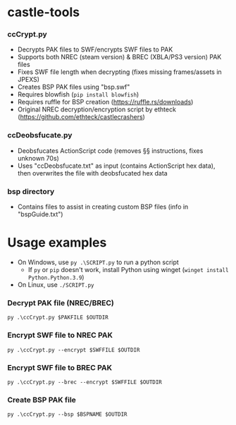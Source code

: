 # castle-tools

### ccCrypt.py
- Decrypts PAK files to SWF/encrypts SWF files to PAK
- Supports both NREC (steam version) & BREC (XBLA/PS3 version) PAK files
- Fixes SWF file length when decrypting (fixes missing frames/assets in JPEXS)
- Creates BSP PAK files using "bsp.swf"
- Requires blowfish (`pip install blowfish`)
- Requires ruffle for BSP creation (https://ruffle.rs/downloads)
- Original NREC decryption/encryption script by ethteck (https://github.com/ethteck/castlecrashers)

### ccDeobsfucate.py
- Deobsfucates ActionScript code (removes §§ instructions, fixes unknown 70s)
- Uses "ccDeobsfucate.txt" as input (contains ActionScript hex data), then overwrites the file with deobsfucated hex data

### bsp directory
- Contains files to assist in creating custom BSP files (info in "bspGuide.txt")

# Usage examples
- On Windows, use `py .\SCRIPT.py` to run a python script
  - If `py` or `pip` doesn't work, install Python using winget (`winget install Python.Python.3.9`)
- On Linux, use `./SCRIPT.py`

### Decrypt PAK file (NREC/BREC)
```
py .\ccCrypt.py $PAKFILE $OUTDIR
```

### Encrypt SWF file to NREC PAK
```
py .\ccCrypt.py --encrypt $SWFFILE $OUTDIR 
```

### Encrypt SWF file to BREC PAK
```
py .\ccCrypt.py --brec --encrypt $SWFFILE $OUTDIR
```

### Create BSP PAK file
```
py .\ccCrypt.py --bsp $BSPNAME $OUTDIR
```
